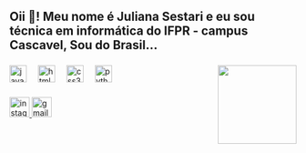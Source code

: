 <h2 align="left">Oii 👋! Meu nome é Juliana Sestari e eu sou técnica em informática do IFPR - campus Cascavel, Sou do Brasil...</h2>

###

<img align="right" height="138" src="https://i.pinimg.com/originals/b7/c0/44/b7c04480d6a75f6e93f59c3d806ec792.gif"  />

###

<div align="left">
  <img src="https://cdn.jsdelivr.net/gh/devicons/devicon/icons/javascript/javascript-original.svg" height="30" alt="javascript logo"  />
  <img width="12" />
  <img src="https://cdn.jsdelivr.net/gh/devicons/devicon/icons/html5/html5-original.svg" height="30" alt="html5 logo"  />
  <img width="12" />
  <img src="https://cdn.jsdelivr.net/gh/devicons/devicon/icons/css3/css3-original.svg" height="30" alt="css3 logo"  />
  <img width="12" />
  <img src="https://cdn.jsdelivr.net/gh/devicons/devicon/icons/python/python-original.svg" height="30" alt="python logo"  />
</div>

###

<div align="left">
  <a href="juusestari_" target="_blank">
    <img src="https://img.shields.io/static/v1?message=Instagram&logo=instagram&label=juusestari_&color=E4405F&logoColor=white&labelColor=&style=for-the-badge" height="35" alt="instagram logo"  />
  </a>
  <a href="https://julianasestari02@gmail.com" target="_blank">
    <img src="https://img.shields.io/static/v1?message=Gmail&logo=gmail&label=julianasestari02@gmail.com&color=D14836&logoColor=white&labelColor=&style=for-the-badge" height="35" alt="gmail logo"  />
  </a>
</div>

###
